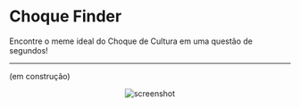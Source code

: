 # Choque Finder

Encontre o meme ideal do Choque de Cultura em uma questão de segundos!

---

(em construção)

<p align="center">
  <img src="https://i.imgur.com/X3NL5Wz.png" alt="screenshot"/>
</p>
